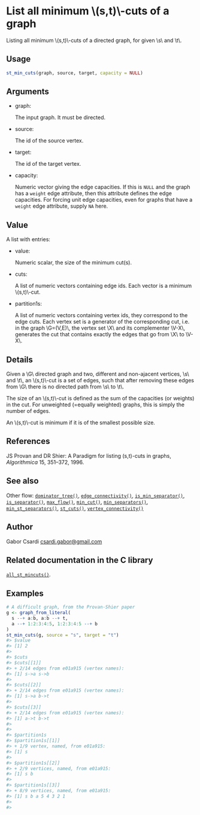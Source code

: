# List all minimum \\(s,t)\\-cuts of a graph

Listing all minimum \\(s,t)\\-cuts of a directed graph, for given \\s\\
and \\t\\.

## Usage

``` r
st_min_cuts(graph, source, target, capacity = NULL)
```

## Arguments

- graph:

  The input graph. It must be directed.

- source:

  The id of the source vertex.

- target:

  The id of the target vertex.

- capacity:

  Numeric vector giving the edge capacities. If this is `NULL` and the
  graph has a `weight` edge attribute, then this attribute defines the
  edge capacities. For forcing unit edge capacities, even for graphs
  that have a `weight` edge attribute, supply `NA` here.

## Value

A list with entries:

- value:

  Numeric scalar, the size of the minimum cut(s).

- cuts:

  A list of numeric vectors containing edge ids. Each vector is a
  minimum \\(s,t)\\-cut.

- partition1s:

  A list of numeric vectors containing vertex ids, they correspond to
  the edge cuts. Each vertex set is a generator of the corresponding
  cut, i.e. in the graph \\G=(V,E)\\, the vertex set \\X\\ and its
  complementer \\V-X\\, generates the cut that contains exactly the
  edges that go from \\X\\ to \\V-X\\.

## Details

Given a \\G\\ directed graph and two, different and non-ajacent
vertices, \\s\\ and \\t\\, an \\(s,t)\\-cut is a set of edges, such that
after removing these edges from \\G\\ there is no directed path from
\\s\\ to \\t\\.

The size of an \\(s,t)\\-cut is defined as the sum of the capacities (or
weights) in the cut. For unweighted (=equally weighted) graphs, this is
simply the number of edges.

An \\(s,t)\\-cut is minimum if it is of the smallest possible size.

## References

JS Provan and DR Shier: A Paradigm for listing (s,t)-cuts in graphs,
*Algorithmica* 15, 351–372, 1996.

## See also

Other flow:
[`dominator_tree()`](https://r.igraph.org/reference/dominator_tree.md),
[`edge_connectivity()`](https://r.igraph.org/reference/edge_connectivity.md),
[`is_min_separator()`](https://r.igraph.org/reference/is_min_separator.md),
[`is_separator()`](https://r.igraph.org/reference/is_separator.md),
[`max_flow()`](https://r.igraph.org/reference/max_flow.md),
[`min_cut()`](https://r.igraph.org/reference/min_cut.md),
[`min_separators()`](https://r.igraph.org/reference/min_separators.md),
[`min_st_separators()`](https://r.igraph.org/reference/min_st_separators.md),
[`st_cuts()`](https://r.igraph.org/reference/st_cuts.md),
[`vertex_connectivity()`](https://r.igraph.org/reference/vertex_connectivity.md)

## Author

Gabor Csardi <csardi.gabor@gmail.com>

## Related documentation in the C library

[`all_st_mincuts()`](https://igraph.org/c/html/latest/igraph-Flows.html#igraph_all_st_mincuts).

## Examples

``` r
# A difficult graph, from the Provan-Shier paper
g <- graph_from_literal(
  s --+ a:b, a:b --+ t,
  a --+ 1:2:3:4:5, 1:2:3:4:5 --+ b
)
st_min_cuts(g, source = "s", target = "t")
#> $value
#> [1] 2
#> 
#> $cuts
#> $cuts[[1]]
#> + 2/14 edges from e01a915 (vertex names):
#> [1] s->a s->b
#> 
#> $cuts[[2]]
#> + 2/14 edges from e01a915 (vertex names):
#> [1] s->a b->t
#> 
#> $cuts[[3]]
#> + 2/14 edges from e01a915 (vertex names):
#> [1] a->t b->t
#> 
#> 
#> $partition1s
#> $partition1s[[1]]
#> + 1/9 vertex, named, from e01a915:
#> [1] s
#> 
#> $partition1s[[2]]
#> + 2/9 vertices, named, from e01a915:
#> [1] s b
#> 
#> $partition1s[[3]]
#> + 8/9 vertices, named, from e01a915:
#> [1] s b a 5 4 3 2 1
#> 
#> 
```
